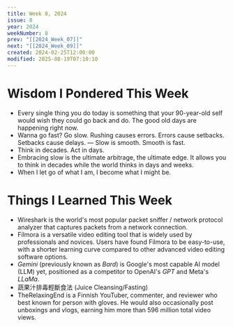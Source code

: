 ```yaml
---
title: Week 8, 2024
issue: 8
year: 2024
weekNumber: 8
prev: "[[2024_Week_07]]"
next: "[[2024_Week_09]]"
created: 2024-02-25T12:00:00
modified: 2025-08-19T07:10:10
---
```


# Wisdom I Pondered This Week

* Every single thing you do today is something that your 90-year-old self would wish they could go back and do. The good old days are happening right now.
* Wanna go fast? Go slow. Rushing causes errors. Errors cause setbacks. Setbacks cause delays. — Slow is smooth. Smooth is fast.
* Think in decades. Act in days.
* Embracing slow is the ultimate arbitrage, the ultimate edge. It allows you to think in decades while the world thinks in days and weeks.
* When I let go of what I am, I become what I might be.

# Things I Learned This Week

* Wireshark is the world's most popular packet sniffer / network protocol analyzer that captures packets from a network connection.
* Filmora is a versatile video editing tool that is widely used by professionals and novices. Users have found Filmora to be easy-to-use, with a shorter learning curve compared to other advanced video editing software options.
* _Gemini_ (previously known as _Bard_) is Google's most capable AI model (LLM) yet, positioned as a competitor to OpenAI's _GPT_ and Meta's _LLaMa_.
* 蔬果汁排毒輕斷食法 (Juice Cleansing/Fasting)
* TheRelaxingEnd is a Finnish YouTuber, commenter, and reviewer who best known for person with gloves. He would also occasionally post unboxings and vlogs, earning him more than 596 million total video views.

